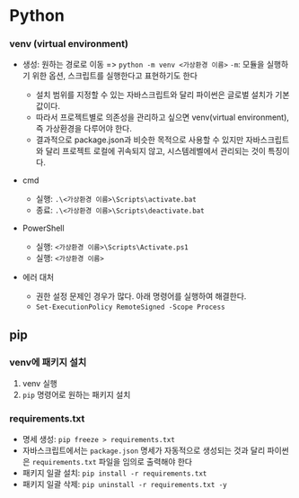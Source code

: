 # Python
### venv (virtual environment)
- 생성: 원하는 경로로 이동 => `python -m venv <가상환경 이름>`
  `-m`: 모듈을 실행하기 위한 옵션, 스크립트를 실행한다고 표현하기도 한다
  - 설치 범위를 지정할 수 있는 자바스크립트와 달리 파이썬은 글로벌 설치가 기본값이다. 
  - 따라서 프로젝트별로 의존성을 관리하고 싶으면 venv(virtual environment), 즉 가상환경을 다루어야 한다.
  - 결과적으로 package.json과 비슷한 목적으로 사용할 수 있지만 자바스크립트와 달리 프로젝트 로컬에 귀속되지 않고, 시스템레벨에서 관리되는 것이 특징이다.

- cmd
  - 실행: `.\<가상환경 이름>\Scripts\activate.bat`
  - 종료: `.\<가상환경 이름>\Scripts\deactivate.bat`

- PowerShell
  - 실행: `<가상환경 이름>\Scripts\Activate.ps1`
  - 실행: `<가상환경 이름>`

- 에러 대처
  - 권한 설정 문제인 경우가 많다. 아래 명령어를 실행하여 해결한다.
  - `Set-ExecutionPolicy RemoteSigned -Scope Process`

## pip
### venv에 패키지 설치
1. venv 실행
2. `pip` 명령어로 원하는 패키지 설치

### requirements.txt
- 명세 생성: `pip freeze > requirements.txt`
- 자바스크립트에서는 `package.json` 명세가 자동적으로 생성되는 것과 달리 파이썬은 `requirements.txt` 파일을 임의로 출력해야 한다
- 패키지 일괄 설치: `pip install -r requirements.txt`
- 패키지 일괄 삭제: `pip uninstall -r requirements.txt -y`